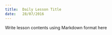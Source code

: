 ```yaml
---
title:  Daily Lesson Title
date:   28/07/2016
---
```


Write lesson contents using Markdown format here